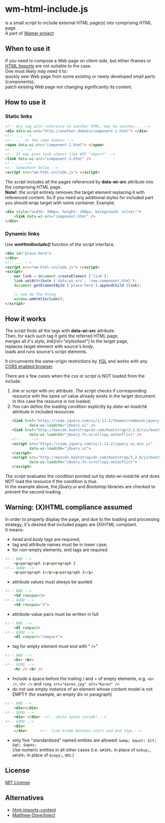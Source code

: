 # wm-html-include.js

is a small *script* to include external HTML page(s) into comprising HTML page.  
A part of  [Wamer project](http://www.wamer.net/)


## When to use it

If you need to compose a Web page on client-side, but either iframes or [HTML Imports]( http://www.w3.org/TR/2013/WD-html-imports-20130514) are not suitable to the case.  
One most likely may need it to:  
quickly sew Web page from some existing or newly developed small parts (components);  
patch existing Web page not changing significantly its content.


## How to use it

### Static links

```html
<!-- Any tag with reference to another HTML, may be another... -->
<div data-wi-src="http://another.domain/component-1.html"> </div>
<!-- ... -->
<!-- ... or the same domain -->
<span data-wi-src="component-2.html"> </span>
<!-- ... -->
<!-- It may even look almost like W3C "import" -->
<link data-wi-src="component-3.html" />
<!-- ... -->
<!-- Somewhere below -->
<script src="wm-html-include.js"> </script>
```

*The script* includes all the pages referenced by **data-wi-src** attribute into the comprising HTML page.  
**Note!**: *the script* entirely removes the target element replacing it with referenced content.
So if you need any additional styles for included part you should wrap target with some container.
Example:

```html
<div style="width: 300px; height: 200px; background: silver;">
    <link data-wi-src="component.html" />
</div>
```

### Dynamic links

Use ***wmHtmlInclude()*** function of *the script* interface.

```html
<div id="place-here">
</div>
<!-- ... -->
<script src="wm-html-include.js"> </script>
<script>
    var link = document.createElement ('link');
    link.setAttribute ('data-wi-src', 'new-component.html');
    document.getElementById ('place-here').appendChild (link);

    // now do the thing
    window.wmHtmlInclude();
</script>
```


## How it works

*The script* finds all the tags with **data-wi-src** attribute.  
Then, for each such tag it gets the referred HTML page,  
merges all it's *style, link[rel="stylesheet"]* to the target page,  
replaces target element with source's *body*,  
loads and runs source's *script* elements.  
  
It circumvents the same-origin restrictions by [YQL](https://developer.yahoo.com/yql/)
and works with any [CORS enabled browser](http://caniuse.com/#feat=cors).
  
There are a few cases when the *css* or *script* is NOT loaded from the include:
 1. *link* or *script* with *src* attribute. *The script* checks if corresponding
 resource with the same *url* value already exists in the target document. In this case the resource
 is not loaded;
 2. You can define the loading condition explicitly by *data-wi-loadchk* attribute in included resources
 ~~~html
    <link href="https://code.jquery.com/ui/1.11.2/themes/redmond/jquery-ui.min.css" rel="stylesheet"
            data-wi-loadchk="jQuery.ui" />
    <link href="http://maxcdn.bootstrapcdn.com/bootstrap/3.2.0/css/bootstrap.min.css" rel="stylesheet"
            data-wi-loadchk="jQuery.fn.scrollspy.noConflict" />
    <!-- ... -->
    <script src="https://code.jquery.com/ui/1.11.2/jquery-ui.min.js"
            data-wi-loadchk="jQuery.ui">
    </script>
    <script src="http://maxcdn.bootstrapcdn.com/bootstrap/3.2.0/js/bootstrap.min.js"
            data-wi-loadchk="jQuery.fn.scrollspy.noConflict">
    </script>
~~~
   
*The script* evaluates the condition pointed out by *data-wi-loadchk* and does NOT load
 the resource if the condition is *true*.    
 In the example above, the *jQuery.ui* and *Bootstrap* libraries are checked to prevent the second loading.

## Warning: (X)HTML compliance assumed

In order to properly display the page, and due to the loading and processing strategy, it's desired that included pages are (X)HTML compliant.  
It means:
* *head* and *body* tags are required;
* tag and attribute names must be in lower case;
* for non-empty elements, end tags are required
```html
<!-- BAD -->
    <p>paragraph 1<p>paragraph 2
<!-- GOOD -->
    <p>paragraph 1</p><p>paragraph 2</p>
```
* attribute values must always be quoted
```html
<!-- BAD -->
    <td rowspan=3>
<!-- GOOD -->
    <td rowspan="3">
```
* attribute-value pairs must be written in full
```html
<!-- BAD -->
    <dl compact>
<!-- GOOD -->
    <dl compact="compact">
```
* tag for empty element must end with " />"
```html
<!-- BAD -->
    <hr> <br>
<!-- GOOD -->
    <hr /> <br />
```
* Include a space before the trailing / and > of empty elements, e.g. `<br />`, `<hr />` and `<img src="karen.jpg" alt="Karen" />`
* do not use empty instance of an element whose content model is not EMPTY (for example, an empty div or paragraph)
```html
<!-- BAD -->
    <div></div>
<!-- GOOD -->
    <div> </div>  <!-- white space inside! -->
<!-- GOOD -->
    <div>
    </div>      <!-- line-break between start and end tags -->
```
* only five "standardised" named entities are allowed: `&amp; &quot; &lt; &gt; &apos;`  
  Use numeric entities in all other cases (i.e. `&#160;` in place of `&nbsp;`, `&#169;` in place of `&copy;`, etc.)


## License
[MIT License](http://opensource.org/licenses/MIT)


## Alternatives
* [html-imports-content](https://github.com/adjohnson916/html-imports-content)
* [Matthew-Dove/Inject](https://github.com/Matthew-Dove/Inject)
